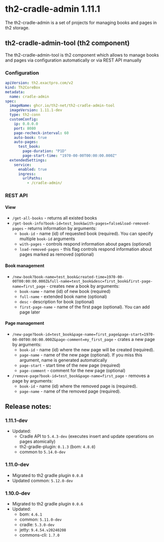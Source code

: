 # th2-cradle-admin 1.11.1

The th2-cradle-admin is a set of projects for managing books and pages in th2 storage.

## th2-cradle-admin-tool (th2 component)

The th2-cradle-admin-tool is th2 component which allows to manage books and pages via configuration automatically or via REST API manually

### Configuration

```yaml
apiVersion: th2.exactpro.com/v2
kind: Th2CoreBox
metadata:
  name: cradle-admin
spec:
  imageName: ghcr.io/th2-net/th2-cradle-admin-tool
  imageVersion: 1.11.1-dev
  type: th2-conn
  customConfig:
    ip: 0.0.0.0
    port: 8080
    page-recheck-interval: 60
    auto-book: true
    auto-pages:
      test_book:
        page-duration: "P1D"
        page-start-time: "1970-00-00T00:00:00.000Z"
  extendedSettings:
    service:
      enabled: true
      ingress:
        urlPaths:
          - /cradle-admin/
```

### REST API

#### View

* `/get-all-books` - returns all existed books
* `/get-book-info?book-id=test_book&with-pages=false&load-removed-pages` - returns information by arguments:
  * `book-id` - name (id) of requested book (required). You can specify multiple `book-id` arguments
  * `with-pages` - controls respond information about pages (optional)
  * `load-removed-pages` - this flag controls respond information about pages marked as removed (optional)

#### Book management 

* `/new-book?book-name=test_book&created-time=1970-00-00T00:00:00.000Z&full-name=test_book&desc=first_book&first-page-name=first_page` - creates new a book by arguments:
  * `book-name` - name (id) of new book (required)
  * `full-name` - extended book name (optional)
  * `desc` - description for book (optional)
  * `first-page-name` - name of the first page (optional). You can add page later

#### Page management

* `/new-page?book-id=test_book&page-name=first_page&page-start=1970-00-00T00:00:00.000Z&page-comment=my_first_page` - crates a new page by arguments:
  * `book-id` - name (id) where the new page will be created (required).
  * `page-name` - name of the new page (optional). If you miss this argument, name is generated automatically 
  * `page-start` - start time of the new page (required)
  * `page-comment` - comment for the new page (optional)
* `/remove-page?book-id=test_book&page-name=first_page` - removes a page by arguments:
  * `book-id` - name (id) where the removed page is (required).
  * `page-name` - name of the removed page (required).

## Release notes:

### 1.11.1-dev
+ Updated:
  + Cradle API to `5.4.3-dev` (executes insert and update operations on pages atomically)
  + th2-gradle-plugin: `0.1.3` (bom: `4.8.0`)
  + common to `5.14.0-dev`

### 1.11.0-dev
* Migrated to th2 gradle plugin `0.0.8`
* Updated common: `5.12.0-dev`

### 1.10.0-dev
* Migrated to th2 gradle plugin `0.0.6`
* Updated:
  * bom: `4.6.1`
  * common: `5.11.0-dev`
  * cradle: `5.3.0-dev`
  * jetty: `9.4.54.v20240208`
  * commons-cli: `1.7.0`